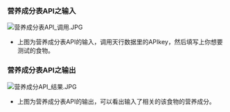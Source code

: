 ### 营养成分表API之输入
![营养成分表API_调用.JPG](https://upload-images.jianshu.io/upload_images/9476218-5453a9faa920e062.JPG?imageMogr2/auto-orient/strip%7CimageView2/2/w/1240)
- 上图为营养成分表API的输入，调用天行数据里的APIkey，然后填写上你想要测试的食物。

### 营养成分表API之输出
![营养成分API_结果.JPG](https://upload-images.jianshu.io/upload_images/9476218-45cd4c89550098eb.JPG?imageMogr2/auto-orient/strip%7CimageView2/2/w/1240)
- 上图为营养成分表API的输出，可以看出输入了相关的该食物的营养成分。
